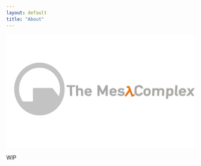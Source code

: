 ```yaml
---
layout: default
title: "About"
---
```


<img src="/images/bannerlogo.png" alt="bannerlogo" class="bannerlogo">

WIP

<script>
document.getElementById("aboutNav").classList.add("active");
</script>